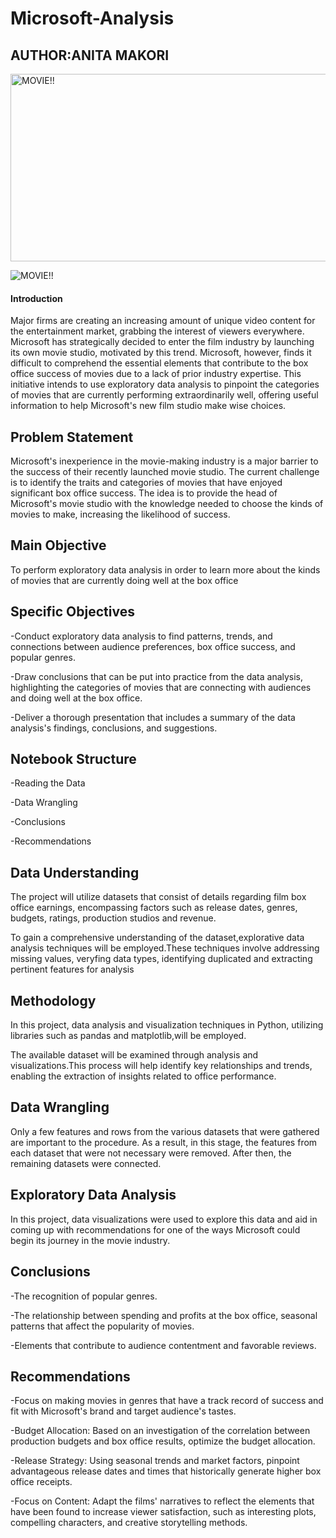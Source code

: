 # Microsoft-Analysis
## AUTHOR:ANITA MAKORI

<img src="https://images.pexels.com/photos/6879095/pexels-photo-6879095.jpeg?auto=compress&cs=tinysrgb&w=600" alt="MOVIE!!" width="800" height="300">

![MOVIE!!](https://images.pexels.com/photos/6879095/pexels-photo-6879095.jpeg?auto=compress&cs=tinysrgb&w=600)



#### Introduction
Major firms are creating an increasing amount of unique video content for the entertainment market, grabbing the interest of viewers everywhere. Microsoft has strategically decided to enter the film industry by launching its own movie studio, motivated by this trend. Microsoft, however, finds it difficult to comprehend the essential elements that contribute to the box office success of movies due to a lack of prior industry expertise. This initiative intends to use exploratory data analysis to pinpoint the categories of movies that are currently performing extraordinarily well, offering useful information to help Microsoft's new film studio make wise choices.

## Problem Statement
Microsoft's inexperience in the movie-making industry is a major barrier to the success of their recently launched movie studio. The current challenge is to identify the traits and categories of movies that have enjoyed significant box office success. The idea is to provide the head of Microsoft's movie studio with the knowledge needed to choose the kinds of movies to make, increasing the likelihood of success.

## Main Objective
To perform exploratory data analysis in order to learn more about the kinds of movies that are currently doing well at the box office

## Specific Objectives
-Conduct exploratory data analysis to find patterns, trends, and connections between audience preferences, box office success, and popular genres.

-Draw conclusions that can be put into practice from the data analysis, highlighting the categories of movies that are connecting with audiences and doing well at the box office.

-Deliver a thorough presentation that includes a summary of the data analysis's findings, conclusions, and suggestions.

## Notebook Structure
-Reading the Data

-Data Wrangling

-Conclusions

-Recommendations

## Data Understanding
The project will utilize datasets that consist of details regarding film box office earnings, encompassing factors such as release dates, genres, budgets, ratings, production studios and revenue.

To gain a comprehensive understanding of the dataset,explorative data analysis techniques will be employed.These techniques involve addressing missing values, veryfing data types, identifying duplicated and extracting pertinent features for analysis

## Methodology
In this project, data analysis and visualization techniques in Python, utilizing libraries such as pandas and matplotlib,will be employed.

The available dataset will be examined through analysis and visualizations.This process will help identify key relationships and trends, enabling the extraction of insights related to office performance.
## Data Wrangling
Only a few features and rows from the various datasets that were gathered are important to the procedure. As a result, in this stage, the features from each dataset that were not necessary were removed. After then, the remaining datasets were connected.

## Exploratory Data Analysis
In this project, data visualizations were used to explore this data and aid in coming up with recommendations for one of the ways Microsoft could begin its journey in the movie industry.

## Conclusions
-The recognition of popular genres.

-The relationship between spending and profits at the box office, seasonal patterns that affect the popularity of movies.

-Elements that contribute to audience contentment and favorable reviews.

## Recommendations
-Focus on making movies in genres that have a track record of success and fit with Microsoft's brand and target audience's tastes.

-Budget Allocation: Based on an investigation of the correlation between production budgets and box office results, optimize the budget allocation.

-Release Strategy: Using seasonal trends and market factors, pinpoint advantageous release dates and times that historically generate higher box office receipts.

-Focus on Content: Adapt the films' narratives to reflect the elements that have been found to increase viewer satisfaction, such as interesting plots, compelling characters, and creative storytelling methods.
